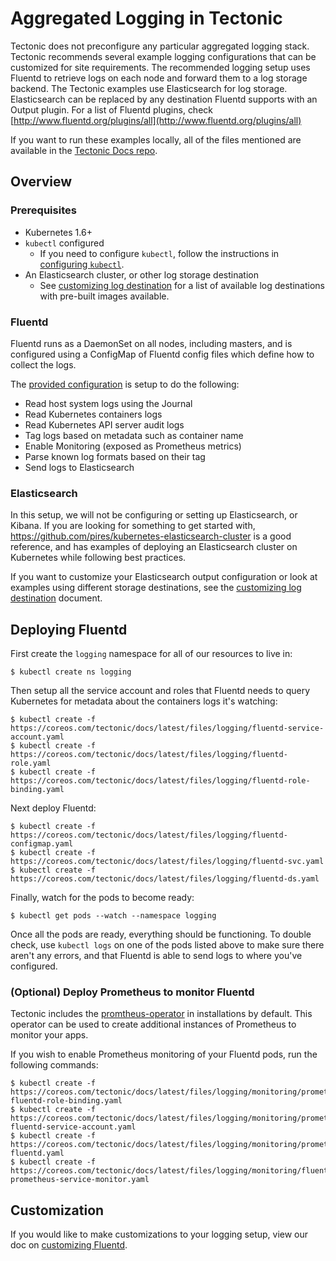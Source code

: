 # Aggregated Logging in Tectonic

Tectonic does not preconfigure any particular aggregated logging stack. Tectonic recommends several example logging configurations that can be customized for site requirements. The recommended logging setup uses Fluentd to retrieve logs on each node and forward them to a log storage backend. The Tectonic examples use Elasticsearch for log storage. Elasticsearch can be replaced by any destination Fluentd supports with an Output plugin. For a list of Fluentd plugins, check [http://www.fluentd.org/plugins/all](http://www.fluentd.org/plugins/all)

If you want to run these examples locally, all of the files mentioned are available in the [Tectonic Docs repo][logging-config-files].

## Overview

### Prerequisites

- Kubernetes 1.6+
- `kubectl` configured
  - If you need to configure `kubectl`, follow the instructions in [configuring `kubectl`][configuring-credentials].
- An Elasticsearch cluster, or other log storage destination
  - See [customizing log destination][customizing-log-destination] for a list of available log destinations with pre-built images available.

### Fluentd

Fluentd runs as a DaemonSet on all nodes, including masters, and is configured using a ConfigMap of Fluentd config files which define how to collect the logs.

The [provided configuration][fluentd-config] is setup to do the following:

- Read host system logs using the Journal
- Read Kubernetes containers logs
- Read Kubernetes API server audit logs
- Tag logs based on metadata such as container name
- Enable Monitoring (exposed as Prometheus metrics)
- Parse known log formats based on their tag
- Send logs to Elasticsearch

### Elasticsearch

In this setup, we will not be configuring or setting up Elasticsearch, or Kibana. If you are looking for something to get started with, https://github.com/pires/kubernetes-elasticsearch-cluster is a good reference, and has examples of deploying an Elasticsearch cluster on Kubernetes while following best practices.

If you want to customize your Elasticsearch output configuration or look at examples using different storage destinations, see the [customizing log destination][customizing-log-destination] document.

## Deploying Fluentd

First create the `logging` namespace for all of our resources to live in:

```
$ kubectl create ns logging
```

Then setup all the service account and roles that Fluentd needs to query Kubernetes for metadata about the containers logs it's watching:

```
$ kubectl create -f https://coreos.com/tectonic/docs/latest/files/logging/fluentd-service-account.yaml
$ kubectl create -f https://coreos.com/tectonic/docs/latest/files/logging/fluentd-role.yaml
$ kubectl create -f https://coreos.com/tectonic/docs/latest/files/logging/fluentd-role-binding.yaml
```

Next deploy Fluentd:

```
$ kubectl create -f https://coreos.com/tectonic/docs/latest/files/logging/fluentd-configmap.yaml
$ kubectl create -f https://coreos.com/tectonic/docs/latest/files/logging/fluentd-svc.yaml
$ kubectl create -f https://coreos.com/tectonic/docs/latest/files/logging/fluentd-ds.yaml
```

Finally, watch for the pods to become ready:

```
$ kubectl get pods --watch --namespace logging
```

Once all the pods are ready, everything should be functioning. To double check, use `kubectl logs` on one of the pods listed above to make sure there aren't any errors, and that Fluentd is able to send logs to where you've configured.


### (Optional) Deploy Prometheus to monitor Fluentd

Tectonic includes the [promtheus-operator][prometheus-operator] in installations by default. This operator can be used to create additional instances of Prometheus to monitor your apps.

If you wish to enable Prometheus monitoring of your Fluentd pods, run the following commands:

```
$ kubectl create -f https://coreos.com/tectonic/docs/latest/files/logging/monitoring/prometheus-fluentd-role-binding.yaml
$ kubectl create -f https://coreos.com/tectonic/docs/latest/files/logging/monitoring/prometheus-fluentd-service-account.yaml
$ kubectl create -f https://coreos.com/tectonic/docs/latest/files/logging/monitoring/prometheus-fluentd.yaml
$ kubectl create -f https://coreos.com/tectonic/docs/latest/files/logging/monitoring/fluentd-prometheus-service-monitor.yaml
```

## Customization

If you would like to make customizations to your logging setup, view our doc on [customizing Fluentd][customizing-fluentd].


[fluentd-config]: ../files/logging/fluentd-configmap.yaml
[fluentd-ds]: ../files/logging/fluentd-ds.yaml
[configuring-credentials]: ../tutorials/azure/first-app.md#configuring-kubectl
[logging-config-files]: https://github.com/coreos/tectonic-docs/tree/master/Documentation/files/logging
[prometheus-operator]: https://github.com/coreos/prometheus-operator
[customizing-fluentd]: logging-customization.md
[customizing-log-destination]: logging-destination.md
